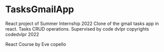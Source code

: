 # TasksGmailApp

React project of Summer Internship 2022
Clone of the gmail tasks app in react.
Tasks CRUD operations.
Supervised by code dvlpr
copyrights codedvlpr 2022

React Course by Eve copello
